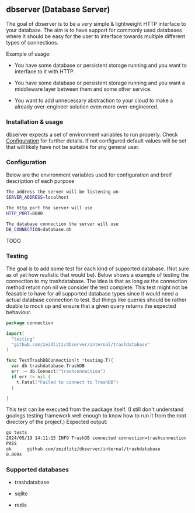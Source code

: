 ## dbserver (Database Server)

The goal of dbserver is to be a very simple & lightweight HTTP interface to your database. The aim is to have support for commonly used databases where It should be easy for the user to interface towards multiple different types of connections. 

Example of usage:

- You have some database or persistent storage running and you want to interface to it with HTTP.

- You have some database or persistent storage running and you want a middleware layer between them and some other service. 

- You want to add unnecessary abstraction to your cloud to make a already over-engineer solution even more over-engineered.

### Installation & usage

dbserver expects a set of environment variables to run properly. Check [Configuration](#Configuration) for further details. If not configured default values will be set that will likely have not be suitable for any general user. 


### Configuration

Below are the environment variables used for configuration and breif description of each purpose 

```bash
The address the server will be listening on 
SERVER_ADDRESS=localhost

The http port the server will use
HTTP_PORT=8080

The database connection the server will use
DB_CONNECTION=database.db
```

TODO

### Testing

The goal is to add some test for each kind of supported database. (Not sure as of yet how realistic that would be). Below shows a example of testing the connection to my trashdatabase. The idea is that as long as the connection method return non nil we consider the test complete. This test might not be feasable to have for all supported database types since it would need a actual database connection to test. But things like queries should be rather doable to mock up and ensure that a given query returns the expected behaviour. 

```go
package connection

import(
  "testing"
  "github.com/zeidlitz/dbserver/internal/trashdatabase"
)

func TestTrashDBConnection(t *testing.T){
  var db trashdatabase.TrashDB
  err := db.Connect("trashconnection")
  if err != nil {
    t.Fatal("Failed to connect to TrashDB")
  }

}
```

This test can be executed from the package itself. (I still don't understand goalngs testing framework well enough to know how to run it from the root directory of the project.) Expected output:

```bash
go tests
2024/05/19 14:11:15 INFO TrashDB connected connection=trashconnection
PASS
ok      github.com/zeidlitz/dbserver/internal/trashdatabase
0.009s
```

### Supported databases

- trashdatabase

- sqlite

- redis
